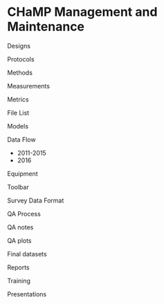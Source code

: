 # CHaMP Management and Maintenance

Designs

Protocols

Methods

Measurements

Metrics



File List

Models

Data Flow 

- 2011-2015
- 2016

Equipment

Toolbar



Survey Data Format

QA Process

QA notes

QA plots

Final datasets

Reports

Training

Presentations









 
